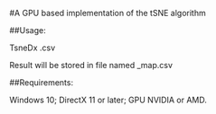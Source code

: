 
#A GPU based implementation of the tSNE algorithm

##Usage:

  TsneDx <input-file>.csv

  Result will be stored in file named <input-file>_map.csv

##Requirements:

  Windows 10; DirectX 11 or later; GPU NVIDIA or AMD.
